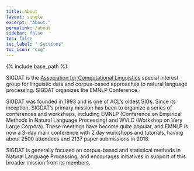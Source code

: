 ```yaml
---
title: About
layout: single
excerpt: "About."
permalink: /about
sidebar: false
toc: false
toc_label: " Sections"
toc_icon: "cog"
---
```

{% include base_path %}


SIGDAT is the [Association for Computational Linguistics](http://aclweb.org) special interest group for linguistic data and corpus-based approaches to natural language processing. SIGDAT organizes the EMNLP Conference.

SIGDAT was founded in 1993 and is one of ACL’s oldest SIGs. Since its inception, SIGDAT’s primary mission has been to organize a series of conferences and workshops, including EMNLP (Conference on Empirical Methods in Natural Language Processing) and WVLC (Workshop on Very Large Corpora). These meetings have become quite popular, and EMNLP is now a 3-day main conference with 2 day workshops and tutorials, having about 2500 attendees and 2137 paper submissions in 2018.

SIGDAT is generally focused on corpus-based and statistical methods in Natural Language Processing, and encourages initiatives in support of this broader mission from its members.